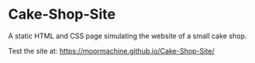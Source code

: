 # Cake-Shop-Site
A static HTML and CSS page simulating the website of a small cake shop.

Test the site at: https://moormachine.github.io/Cake-Shop-Site/
